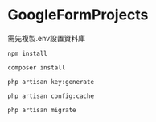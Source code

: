 # GoogleFormProjects
需先複製.env設置資料庫
 
```
npm install
```
```
composer install
```
```
php artisan key:generate
```
```
php artisan config:cache
```
```
php artisan migrate
```

